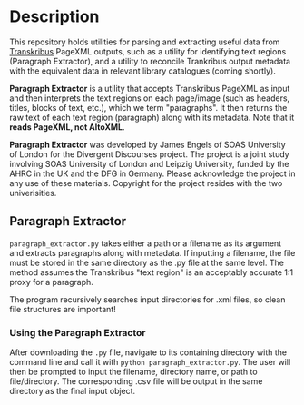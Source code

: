 # Description 

This repository holds utilities for parsing and extracting useful data from [Transkribus](transkribus.ai) PageXML outputs, such as a utility for identifying text regions (Paragraph Extractor), and a utility to reconcile Trankribus output metadata with the equivalent data in relevant library catalogues (coming shortly). 

**Paragraph Extractor** is a utility that accepts Transkribus PageXML as input and then interprets the text regions on each page/image (such as headers, titles, blocks of text, etc.), which we term "paragraphs". It then returns the raw text of each text region (paragraph) along with its metadata. Note that it **reads PageXML, not AltoXML**. 

**Paragraph Extractor** was developed by James Engels of SOAS University of London for the Divergent Discourses project. The project is a joint study involving SOAS University of London and Leipzig University, funded by the AHRC in the UK and the DFG in Germany. Please acknowledge the project in any use of these materials. Copyright for the project resides with the two univerisities. 

## Paragraph Extractor

`paragraph_extractor.py` takes either a path or a filename as its argument and extracts paragraphs along with metadata. If inputting a filename, the file must be stored in the same directory as the .py file at the same level. The method assumes the Transkribus "text region" is an acceptably accurate 1:1 proxy for a paragraph. 

The program recursively searches input directories for .xml files, so clean file structures are important! 

### Using the Paragraph Extractor

After downloading the `.py` file, navigate to its containing directory with the command line and call it with `python paragraph_extractor.py`. The user will then be prompted to input the filename, directory name, or path to file/directory. The corresponding .csv file will be output in the same directory as the final input object.  



